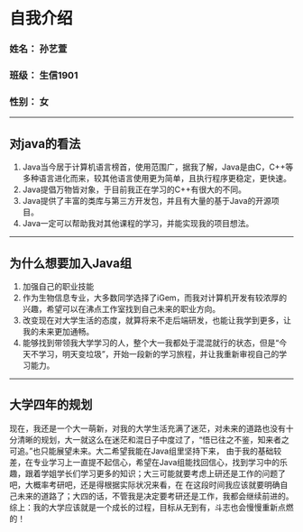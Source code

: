 # 自我介绍
### 姓名： 孙艺萱
### 班级： 生信1901
### 性别： 女
---
## 对java的看法
1. Java当今居于计算机语言榜首，使用范围广，据我了解，Java是由C，C++等多种语言进化而来，较其他语言使用更为简单，且执行程序更稳定，更快速。
2. Java提倡万物皆对象，于目前我正在学习的C++有很大的不同。
3. Java提供了丰富的类库与第三方开发包，并且有大量的基于Java的开源项目。
4. Java一定可以帮助我对其他课程的学习，并能实现我的项目想法。
---
## 为什么想要加入Java组
1. 加强自己的职业技能
2. 作为生物信息专业，大多数同学选择了iGem，而我对计算机开发有较浓厚的兴趣，希望可以在沸点工作室找到自己未来的职业方向。
3. 改变现在对大学生活的态度，就算将来不走后端研发，也能让我学到更多，让我的未来更加通畅。
4. 能够找到带领我大学学习的人，整个大一我都处于混混就行的状态，但是“今天不学习，明天变垃圾”，开始一段新的学习旅程，并让我重新审视自己的学习能力。
---
## 大学四年的规划
现在，我还是一个大一萌新，对我的大学生活充满了迷茫，对未来的道路也没有十分清晰的规划，大一就这么在迷茫和混日子中度过了，“悟已往之不鉴，知来者之可追。”也只能展望未来。大二希望我能在Java组里坚持下来，
由于我的基础较差，在专业学习上一直提不起信心，希望在Java组能找回信心，找到学习中的乐趣，跟着学姐学长们学习更多的知识；大三可能就要考虑上研还是工作的问题了吧，大概率考研吧，还是得根据实际状况来看，在
在这段时间我应该就要明确自己未来的道路了；大四的话，不管我是决定要考研还是工作，我都会继续前进的。
  综上：我的大学应该就是一个成长的过程，目标从无到有，斗志也会慢慢重新点燃的！
